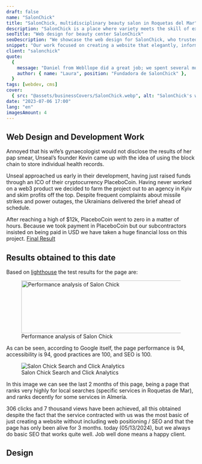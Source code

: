 ```yaml
---
draft: false
name: "SalonChick"
title: "SalonChick, multidisciplinary beauty salon in Roquetas del Mar"
description: "SalonChick is a place where variety meets the skill of experts to highlight your beauty and enhance your authentic essence."
seoTitle: "Web design for beauty center SalonChick"
seoDescription: "We showcase the web design for SalonChick, who trusted us to create a website that matches their extensive popularity on social media."
snippet: "Our work focused on creating a website that elegantly, informatively, and structurally compiled all the services that this salon offered. Due to its extensive range, a website was needed to list them in a simple way so that clients and users always have them readily available."
client: "salonchick"
quote:
  {
    message: "Daniel from Webllope did a great job; we spent several months communicating to ensure everything went perfectly. He maintained his professionalism while listening to all my requests and desired changes on the website.",
    author: { name: "Laura", position: "Fundadora de SalonChick" },
  }
tags: [webdev, cms]
cover:
  { src: "@assets/businessCovers/SalonChick.webp", alt: "SalonChick's website" }
date: "2023-07-06 17:00"
lang: "en"
imagesAmount: 4
---
```


## Web Design and Development Work

Annoyed that his wife’s gynaecologist would not disclose the results of her pap smear, Unseal’s founder Kevin came up with the idea of using the block chain to store individual health records.

Unseal approached us early in their development, having just raised funds through an ICO of their cryptocurrency PlaceboCoin. Having never worked on a web3 product we decided to farm the project out to an agency in Kyiv and skim profits off the top. Despite frequent complaints about missile strikes and power outages, the Ukrainians delivered the brief ahead of schedule.

After reaching a high of $12k, PlaceboCoin went to zero in a matter of hours. Because we took payment in PlaceboCoin but our subcontractors insisted on being paid in USD we have taken a huge financial loss on this project.
<a href="https://centroesteticasalonchick.es" rel="nofollow">Final Result</a>

## Results obtained to this date

Based on [lighthouse](https://www.semrush.com/blog/google-lighthouse/) the test results for the page are:

<figure>
<img src="/blogImages/lighthouse-web-salonchick.png" title="Performance analysis of Salon Chick" alt="Performance analysis of Salon Chick" width="760" height="140" loading="lazy"/>
<figcaption class="text-center">Performance analysis of Salon Chick<figcaption>
</figure>

As can be seen, according to Google itself, the page performance is 94, accessibility is 94, good practices are 100, and SEO is 100.

<figure>
<img src="/blogImages/search-analytics-salonchick.png" title="Salon Chick Search and Click Analytics" alt="Salon Chick Search and Click Analytics" loading="lazy"/>
<figcaption class="text-center">Salon Chick Search and Click Analytics<figcaption>
</figure>

In this image we can see the last 2 months of this page, being a page that ranks very highly for local searches (specific services in Roquetas de Mar), and ranks decently for some services in Almería.

306 clicks and 7 thousand views have been achieved, all this obtained despite the fact that the service contracted with us was the most basic of just creating a website without including web positioning / SEO and that the page has only been alive for 3 months. today (05/13/2024), but we always do basic SEO that works quite well. Job well done means a happy client.

## Design

